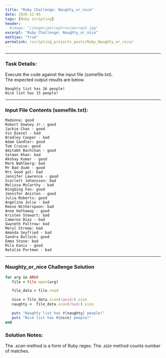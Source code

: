 ```yaml
---
title: "Ruby Challenge: Naughty_or_nice"
date: 2020-12-05
tags: [Ruby scripting]
header:
  #image: "/images/perceptron/percept.jpg"
excerpt: "Ruby Challenge: Naughty_or_nice"
mathjax: "true"
permalink: /scripting_projects_posts/Ruby_Naughty_or_nice/
---
```


---
### Task Details:
Execute the code against the input file (somefile.txt).\
The expected output results are below.
```
Naughty list has 16 people!
Nice list has 15 people!
```
---
### Input File Contents (somefile.txt):
```
Madonna: good
Robert Downey Jr.: good
Jackie Chan - good
Vin Diesel - bad
Bradley Cooper - bad
Adam Sandler: good
Tom Cruise: good
Amitabh Bachchan - good
Salman Khan: bad
Akshay Kumar - good
Mark Wahlberg: bad
Mr Bad dude - good
Mrs Good gal: bad
Jennifer Lawrence - good
Scarlett Johansson: bad
Melissa McCarthy - bad
Bingbing Fan: good
Jennifer Aniston - good
Julia Roberts: good
Angelina Jolie - bad
Reese Witherspoon: bad
Anne Hathaway - good
Kristen Stewart: bad
Cameron Diaz - bad
Gwyneth Paltrow: bad
Meryl Streep: bad
Amanda Seyfried - bad
Sandra Bullock: good
Emma Stone: bad
Mila Kunis - good
Natalie Portman - bad
```

---
### Naughty_or_nice Challenge Solution
```ruby
for arg in ARGV
   file = File.open(arg)

   file_data = file.read

   nice = file_data.scan(/good/).size
   naughty =  file_data.scan(/bad/).size

   puts "Naughty list has #{naughty} people!"
   puts "Nice list has #{nice} people!"
end
```


### Solution Notes:
The *.scan* method is a form of Ruby regex.
The *.size* method counts number of matches.
